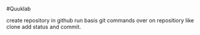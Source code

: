 #Quuklab

create repository in github
run basis git commands over on repositiory
like clone add status and commit.
